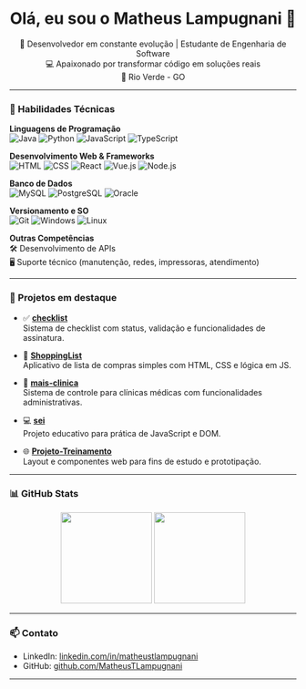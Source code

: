 <h1 align="center">Olá, eu sou o Matheus Lampugnani 👋</h1>

<p align="center">
  🚀 Desenvolvedor em constante evolução | Estudante de Engenharia de Software<br>
  💻 Apaixonado por transformar código em soluções reais<br>
  📍 Rio Verde - GO
</p>

---

### 🧰 Habilidades Técnicas

**Linguagens de Programação**  
![Java](https://img.shields.io/badge/-Java-007396?style=flat&logo=java&logoColor=white)
![Python](https://img.shields.io/badge/-Python-3776AB?style=flat&logo=python&logoColor=white)
![JavaScript](https://img.shields.io/badge/-JavaScript-F7DF1E?style=flat&logo=javascript&logoColor=black)
![TypeScript](https://img.shields.io/badge/-TypeScript-3178C6?style=flat&logo=typescript&logoColor=white)

**Desenvolvimento Web & Frameworks**  
![HTML](https://img.shields.io/badge/-HTML5-E34F26?style=flat&logo=html5&logoColor=white)
![CSS](https://img.shields.io/badge/-CSS3-1572B6?style=flat&logo=css3&logoColor=white)
![React](https://img.shields.io/badge/-React-61DAFB?style=flat&logo=react&logoColor=black)
![Vue.js](https://img.shields.io/badge/-Vue.js-4FC08D?style=flat&logo=vue.js&logoColor=white)
![Node.js](https://img.shields.io/badge/-Node.js-339933?style=flat&logo=node.js&logoColor=white)

**Banco de Dados**  
![MySQL](https://img.shields.io/badge/-MySQL-4479A1?style=flat&logo=mysql&logoColor=white)
![PostgreSQL](https://img.shields.io/badge/-PostgreSQL-336791?style=flat&logo=postgresql&logoColor=white)
![Oracle](https://img.shields.io/badge/-Oracle-F80000?style=flat&logo=oracle&logoColor=white)

**Versionamento e SO**  
![Git](https://img.shields.io/badge/-Git-F05032?style=flat&logo=git&logoColor=white)
![Windows](https://img.shields.io/badge/-Windows-0078D6?style=flat&logo=windows&logoColor=white)
![Linux](https://img.shields.io/badge/-Linux-FCC624?style=flat&logo=linux&logoColor=black)

**Outras Competências**  
🛠️ Desenvolvimento de APIs  
🖥️ Suporte técnico (manutenção, redes, impressoras, atendimento)

---

### 📌 Projetos em destaque

- ✅ **[checklist](https://github.com/MatheusTLampugnani/checklist)**  
  Sistema de checklist com status, validação e funcionalidades de assinatura.

- 🛒 **[ShoppingList](https://github.com/MatheusTLampugnani/ShoppingList)**  
  Aplicativo de lista de compras simples com HTML, CSS e lógica em JS.

- 🏥 **[mais-clinica](https://github.com/MatheusTLampugnani/mais-clinica)**  
  Sistema de controle para clínicas médicas com funcionalidades administrativas.

- 💻 **[sei](https://github.com/MatheusTLampugnani/sei)**  
  Projeto educativo para prática de JavaScript e DOM.

- 🌐 **[Projeto-Treinamento](https://github.com/MatheusTLampugnani/Projeto-Treinamento)**  
  Layout e componentes web para fins de estudo e prototipação.

---

### 📊 GitHub Stats

<p align="center">
  <img src="https://github-readme-stats.vercel.app/api?username=MatheusTLampugnani&show_icons=true&theme=github_dark" height="160"/>
  <img src="https://github-readme-stats.vercel.app/api/top-langs/?username=MatheusTLampugnani&layout=compact&theme=github_dark" height="160"/>
</p>

---

### 📫 Contato

- LinkedIn: [linkedin.com/in/matheustlampugnani](https://linkedin.com/in/matheustlampugnani)  
- GitHub: [github.com/MatheusTLampugnani](https://github.com/MatheusTLampugnani)  

---
